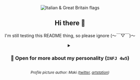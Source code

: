 <div align="center">

  <picture>
    <img alt="Italian & Great Britain flags" src="https://github.com/Gabixel/Gabixel/assets/43073074/9c11cd7a-20ed-4442-ba81-41aa70257999" title="My known languages: Italian, English">
  </picture>
  
  <h2>Hi there 👋</h2>
  <p>I'm still testing this README thing, so please ignore (～￣▽￣)～</p>
  
  <!--<p>Check out my <a href="https://github.com/Gabixel/Soundboard">:electron: Soundboard project</a> (and the <a href="https://github.com/users/Gabixel/projects/2/views/1?pane=info">📜 roadmap</a>)</p>-->

  <!--<a href="https://www.codewars.com/users/Gabixel" target="_blank"><img src="https://www.codewars.com/users/Gabixel/badges/large" title="Click to visit my Codewars profile!" alt="My Codewars profile"></a>-->

  <!--<a href="https://osu.ppy.sh/users/8543042" target="_blank"><img src="https://osu-sig.vercel.app/card?user=Gabixel&mode=std&lang=en&blur=6&hue=200&mini=true" title="Click to visit my osu! profile!" alt="My osu! profile"></a><br/>-->
  <!--<p>
    <! --<a href="https://osu.ppy.sh/users/8543042" title="Click to visit my osu! profile!" target="_blank">My <code>osu!</code> profile</a><br/>-- >
    <a href="https://osu.ppy.sh/users/8543042" target="_blank">
      <img src="https://github.com/Gabixel/Gabixel/assets/43073074/6ba7820b-352c-4a90-9d91-5d69317907ca" title="Click to visit my osu! profile!" alt="My osu! profile">
    </a>
  </p>
  <p>
    <! --<a href="https://steamcommunity.com/id/Gabixel" title="Click to visit my Steam community profile!" target="_blank">My <code>Steam</code> community profile</a><br/>-- >
    <a href="https://steamcommunity.com/id/Gabixel" target="_blank">
      <img src="https://github.com/Gabixel/Gabixel/assets/43073074/2c5ebb6f-f7b8-432a-8b74-00e732f05c7b" title="Click to visit my Steam profile!" alt="My osu! profile">
    </a>
  </p>-->
  
  <details>
    <summary><h3>🧩 Open for more about my personality (<code>INFJ 4w5</code>)</h3></summary>
    <blockquote align="justify">
      <p>&ldquo;An <b>INFJ 4w5</b> is someone who identifies as having the <a href="https://www.16personalities.com/infj-personality" target="_blank">INFJ personality type</a> according to the <a href="https://en.wikipedia.org/wiki/Myers%E2%80%93Briggs_Type_Indicator" target="_blank">Myers-Briggs Type Indicator (MBTI)</a> and the <a href="https://en.wikipedia.org/wiki/Enneagram_of_Personality" target="_blank">Enneagram</a> type '4' with a <a href="https://en.wikipedia.org/wiki/Enneagram_of_Personality#Wings" target="_blank">wing</a> of '5'.<br/>INFJs are often described as <b>insightful, creative, and compassionate individuals</b> who are deeply in tune with their emotions and the emotions of others. They are known for their <b>ability to understand complex emotions and their strong sense of empathy.</b><br/>Enneagram type '4' individuals are often seen as <b>introspective, sensitive, and individualistic.</b><br/>They tend to be in touch with their emotions and may have a <b>strong desire for authenticity and personal expression.</b><br/>The '5' wing of the Enneagram typically brings traits such as <b>intellectual curiosity, a need for privacy and independence, and a desire for understanding and knowledge.</b><br/>So, an INFJ 4w5 might be a highly introspective and empathetic individual who values authenticity, creativity, and personal growth. They may also have a strong intellectual curiosity and a need for independence and understanding.&rdquo;</p>
      <b><sub><cite>💡 Generated with ChatGPT</cite></sub></b>
    </blockquote>
  </details>
  
  <p><i><sub>Profile picture author: Maki (<a href="https://twitter.com/Makisatelier" target="_blank">twitter</a>, <a href="https://www.artstation.com/fuenzalida" target="_blank">artstation</a>)</sub></i></p>
</div>
<!--
**Gabixel/Gabixel** is a ✨ _special_ ✨ repository because its `README.md` (this file) appears on your GitHub profile.

Here are some ideas to get you started:

- 🔭 I’m currently working on ...
- 🌱 I’m currently learning ...
- 👯 I’m looking to collaborate on ...
- 🤔 I’m looking for help with ...
- 💬 Ask me about ...
- 📫 How to reach me: ...
- 😄 Pronouns: ...
- ⚡ Fun fact: ...
-->
